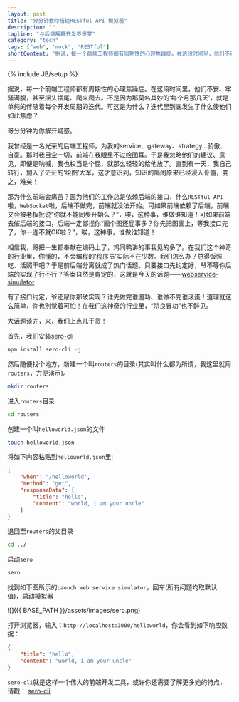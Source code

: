 ```yaml
---
layout: post
title: "分分钟教你搭建RESTful API 模拟器"
description: ""
tagline: "与后端解耦开发不是梦"
category: "tech"
tags: ["web", "mock", "RESTful"]
shortContent: "据说，每一个前端工程师都有周期性的心理焦躁症。在这段时间里，他们不安、牢骚满腹，甚至摇头摆尾、爬来爬去。不是因为那莫名其妙的‘每个月那几天’，就是单纯的伴随着每个开发周期的迭代。可这是为什么？迭代里到底发生了什么使他们如此焦虑"
---
```

{% include JB/setup %}

据说，每一个前端工程师都有周期性的心理焦躁症。在这段时间里，他们不安、牢骚满腹，甚至摇头摆尾、爬来爬去。不是因为那莫名其妙的‘每个月那几天’，就是单纯的伴随着每个开发周期的迭代。可这是为什么？迭代里到底发生了什么使他们如此焦虑？

哥分分钟为你解开疑惑。

我曾经是一名光荣的后端工程师，为我的service、gateway、strategy...骄傲、自豪。那时我目空一切，前端在我眼里不过绘图耳。于是我忽略他们的建议、意见，即便是呐喊，我也权当是个屁，就那么轻轻的给他放了。直到有一天，我自己转行，加入了茫茫的‘绘图’大军，这才意识到，知识的隔阂原来已经浸入骨髓，变之，难矣！

那为什么前端会痛苦？因为他们的工作总是依赖后端的接口，什么`RESTful API`啦，`WebSocket`啦，后端不做完，前端就没法开始。可如果前端依赖了后端，前端又会被老板批说“你就不能同步开始么？”，唉，这种事，谁做谁知道！可如果前端去催后端的接口，后端一定鄙视你“画个图还屁事多？你先把图画上，等我接口完了，你一连不就OK啦？”，唉，这种事，谁做谁知道！

相信我，哥把一生都奉献在编码上了，鸡同鸭讲的事我见的多了。在我们这个神奇的行业里，你懂的，不会编程的‘程序员’实际不在少数。我们怎么办？总得饭照吃、活照干吧？于是前后端分离就成了热门话题。只要接口先约定好，爷不等你后端的实现了行不行？答案自然是肯定的，这就是今天的话题——[webservice-simulator](https://www.npmjs.org/package/webservice-simulator)

有了接口约定，爷还尿你那破实现？谁先做完谁邀功、谁做不完谁滚蛋！道理就这么简单，你也别觉着可怕！在我们这神奇的行业里，“杀良冒功”也不鲜见。

大话题谈完，来，我们上点儿干货！

首先，我们安装[sero-cli](https://www.npmjs.org/package/sero-cli)

```bash
npm install sero-cli -g
```

然后随便找个地方，新建一个叫`routers`的目录(其实叫什么都为所谓，我这里就用`routers`，方便演示)。

```bash
mkdir routers
```

进入`routers`目录

```bash
cd routers
```

创建一个叫`helloworld.json`的文件

```bash
touch helloworld.json
```

将如下内容粘贴到`helloworld.json`里:

```json
{
    "when": "/helloworld",
    "method": "get",
    "responseData": {
        "title": "hello",
        "content": "world, i am your uncle"
    }
}
```

退回至`routers`的父目录

```bash
cd ../
```

启动`sero`

```bash
sero
```
找到如下图所示的`Launch web service simulator`，回车(所有问题均取默认值)，启动模拟器

![]({{ BASE_PATH }}/assets/images/sero.png)

打开浏览器，输入：`http://localhost:3000/helloworld`，你会看到如下响应数据：

```json
{
    "title": "hello",
    "content": "world, i am your uncle"
}
```
`sero-cli`就是这样一个伟大的前端开发工具，或许你还需要了解更多她的特点，请戳： [sero-cli](https://www.npmjs.org/package/sero-cli)
